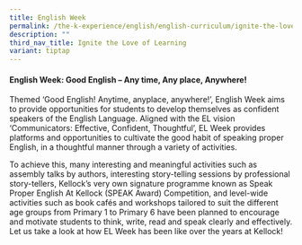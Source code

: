 ```yaml
---
title: English Week
permalink: /the-k-experience/english/english-curriculum/ignite-the-love-of-learning/english-week/
description: ""
third_nav_title: Ignite the Love of Learning
variant: tiptap
---
```

<h4><strong>English Week: Good English – Any time, Any place, Anywhere!</strong></h4><p>Themed ‘Good English! Anytime, anyplace, anywhere!’, English Week aims to provide opportunities for students to develop themselves as confident speakers of the English Language. Aligned with the EL vision ‘Communicators: Effective, Confident, Thoughtful’, EL Week provides platforms and opportunities to cultivate the good habit of speaking proper English, in a thoughtful manner through a variety of activities.&nbsp;</p><p>To achieve this, many interesting and meaningful activities such as assembly talks by authors, interesting story-telling sessions by professional story-tellers, Kellock’s very own signature programme known as Speak Proper English At Kellock (SPEAK Award) Competition, and level-wide activities such as book cafés and workshops tailored to suit the different age groups from Primary 1 to Primary 6 have been planned to encourage and motivate students to think, write, read and speak clearly and effectively. Let us take a look at how EL Week has been like over the years at Kellock!</p>
